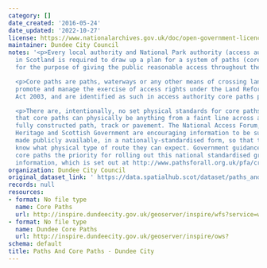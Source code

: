 ```yaml
---
category: []
date_created: '2016-05-24'
date_updated: '2022-10-27'
license: https://www.nationalarchives.gov.uk/doc/open-government-licence/version/3/
maintainer: Dundee City Council
notes: '<p>Every local authority and National Park authority (access authorities)
  in Scotland is required to draw up a plan for a system of paths (core paths) sufficient
  for the purpose of giving the public reasonable access throughout their area. </p>

  <p>Core paths are paths, waterways or any other means of crossing land to facilitate,
  promote and manage the exercise of access rights under the Land Reform (Scotland)
  Act 2003, and are identified as such in access authority core paths plan.</p>

  <p>There are, intentionally, no set physical standards for core paths. This means
  that core paths can physically be anything from a faint line across a field to a
  fully constructed path, track or pavement. The National Access Forum, Scottish Natural
  Heritage and Scottish Government are encouraging information to be surveyed and
  made publicly available, in a nationally-standardised form, so that the public will
  know what physical type of route they can expect. Government guidance is making
  core paths the priority for rolling out this national standardised grading system
  information, which is set out at http://www.pathsforall.org.uk/pfa/creating-paths/path-grading-system.html                                                                                                                                                                                                                                                                                                                                                                                                                                                                                                                                                                                                                                                                                                                                                                                                                                                                                                                                                                                                                                                                                                                                                                                                                                                                                                                                                                                                                 </p>'
organization: Dundee City Council
original_dataset_link: ' https://data.spatialhub.scot/dataset/paths_and_core_paths-dc'
records: null
resources:
- format: No file type
  name: Core Paths
  url: http://inspire.dundeecity.gov.uk/geoserver/inspire/wfs?service=wfs&version=2.0.0&request=getCapabilities%0Ahttp://inspire.dundeecity.gov.uk/geoserver/inspire/wfs?service=wfs&version=2.0.0&request=getCapabilities
- format: No file type
  name: Dundee Core Paths
  url: http://inspire.dundeecity.gov.uk/geoserver/inspire/ows?
schema: default
title: Paths And Core Paths - Dundee City
---
```

